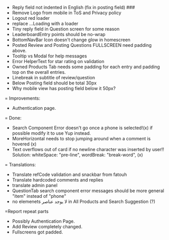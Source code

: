 - Reply field not indented in English (fix in posting field) ###
- Remove Logo from mobile in ToS and Privacy policy
- Logout red loader
- replace ...Loading with a loader
- Tiny reply field in Question screen for some reason
- LeaderboardEntry points should be no-wrap
- BottomNavBar Icon doesn't change glow in homescreen
- Posted Review and Posting Questions FULLSCREEN need padding above.
- Tooltip vs Modal for help messages
- Error HelperText for star rating on validation
- Owned Products Tab needs some padding for each entry and padding top on the overall entries.
- Linebreak in subtitle of review/question
- Below Posting field should be total 30px
- Why mobile view has posting field below it 50px?

= Improvements:

- Authentication page.

= Done:

- Search Component Error doesn't go once a phone is selected!(x) if possible modify it to use Yup instead.
- MoreHorizontal needs to stop jumping around when a comment is hovered (x)
- Text overflows out of card if no newline character was inserted by user!! Solution: whiteSpace: "pre-line",
  wordBreak: "break-word", (x)

= Translations:

- Translate refCode validation and snackbar from fatouh
- Translate hardcoded comments and replies
- translate admin panel
- QuestionTab search component error messages should be more general "item" instead of "phone"
- no elemenets لا يوجد عناصر in All Products and Search Suggestion (?)

=Report repeat parts

- Possibly Authentication Page.
- Add Review completely changed.
- Fullscreens got padded.

